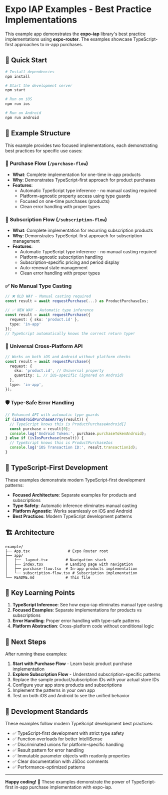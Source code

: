# Expo IAP Examples - Best Practice Implementations

This example app demonstrates the **expo-iap** library's best practice implementations using **expo-router**. The examples showcase TypeScript-first approaches to in-app purchases.

## 🚀 Quick Start

```bash
# Install dependencies
npm install

# Start the development server
npm start

# Run on iOS
npm run ios

# Run on Android
npm run android
```

## 📱 Example Structure

This example provides two focused implementations, each demonstrating best practices for specific use cases:

### 🛒 **Purchase Flow** (`/purchase-flow`)

- **What**: Complete implementation for one-time in-app products
- **Why**: Demonstrates TypeScript-first approach for product purchases
- **Features**:
  - Automatic TypeScript type inference - no manual casting required
  - Platform-agnostic property access using type guards
  - Focused on one-time purchases (products)
  - Clean error handling with proper types

### 🔄 **Subscription Flow** (`/subscription-flow`)

- **What**: Complete implementation for recurring subscription products
- **Why**: Demonstrates TypeScript-first approach for subscription management
- **Features**:
  - Automatic TypeScript type inference - no manual casting required
  - Platform-agnostic subscription handling
  - Subscription-specific pricing and period display
  - Auto-renewal state management
  - Clean error handling with proper types

### ✅ **No Manual Type Casting**

```typescript
// ❌ OLD WAY - Manual casting required
const result = await requestPurchase(...) as ProductPurchaseIos;

// ✅ NEW WAY - Automatic type inference
const result = await requestPurchase({
  request: { sku: 'product.id' },
  type: 'in-app'
});
// TypeScript automatically knows the correct return type!
```

### 🔄 **Universal Cross-Platform API**

```typescript
// Works on both iOS and Android without platform checks
const result = await requestPurchase({
  request: {
    sku: 'product.id', // Universal property
    quantity: 1, // iOS-specific (ignored on Android)
  },
  type: 'in-app',
});
```

### 🛡️ **Type-Safe Error Handling**

```typescript
// Enhanced API with automatic type guards
if (isAndroidPurchaseArray(result)) {
  // TypeScript knows this is ProductPurchaseAndroid[]
  const purchase = result[0];
  console.log('Android Token:', purchase.purchaseTokenAndroid);
} else if (isIosPurchase(result)) {
  // TypeScript knows this is ProductPurchaseIos
  console.log('iOS Transaction ID:', result.transactionId);
}
```

## 💎 TypeScript-First Development

These examples demonstrate modern TypeScript-first development patterns:

- **Focused Architecture**: Separate examples for products and subscriptions
- **Type Safety**: Automatic inference eliminates manual casting
- **Platform Agnostic**: Works seamlessly on iOS and Android
- **Best Practices**: Modern TypeScript development patterns

## 🏗️ Architecture

```
example/
├── App.tsx                 # Expo Router root
├── app/
│   ├── _layout.tsx        # Navigation stack
│   ├── index.tsx          # Landing page with navigation
│   ├── purchase-flow.tsx  # In-app products implementation
│   └── subscription-flow.tsx # Subscription implementation
└── README.md              # This file
```

## 📖 Key Learning Points

1. **TypeScript Inference**: See how expo-iap eliminates manual type casting
2. **Focused Examples**: Separate implementations for products vs subscriptions
3. **Error Handling**: Proper error handling with type-safe patterns
4. **Platform Abstraction**: Cross-platform code without conditional logic

## 🚀 Next Steps

After running these examples:

1. **Start with Purchase Flow** - Learn basic product purchase implementation
2. **Explore Subscription Flow** - Understand subscription-specific patterns
3. Replace the sample product/subscription IDs with your actual store IDs
4. Configure your app store products and subscriptions
5. Implement the patterns in your own app
6. Test on both iOS and Android to see the unified behavior

## 📝 Development Standards

These examples follow modern TypeScript development best practices:

- ✅ TypeScript-first development with strict type safety
- ✅ Function overloads for better IntelliSense
- ✅ Discriminated unions for platform-specific handling
- ✅ Result pattern for error handling
- ✅ Immutable parameter objects with readonly properties
- ✅ Clear documentation with JSDoc comments
- ✅ Performance-optimized patterns

---

**Happy coding!** 🎉 These examples demonstrate the power of TypeScript-first in-app purchase implementation with expo-iap.
